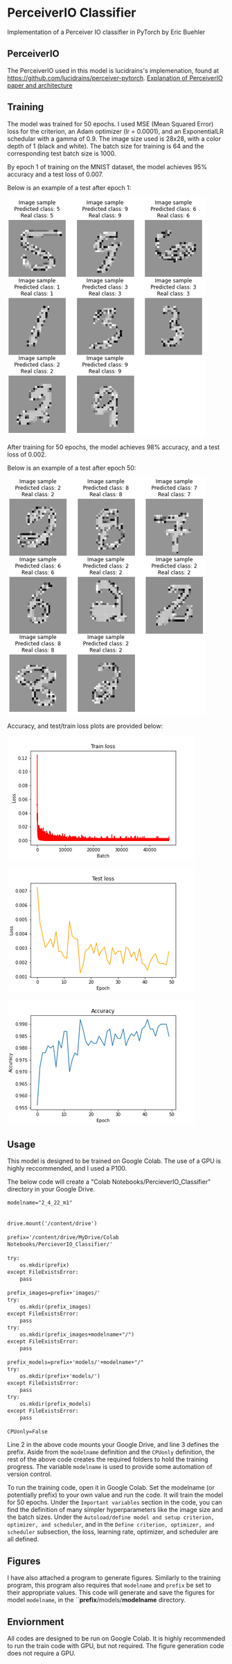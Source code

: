 # PerceiverIO Classifier

Implementation of a Perceiver IO classifier in PyTorch by Eric Buehler

## PerceiverIO
The PerceiverIO used in this model is lucidrains's implemenation, found at https://github.com/lucidrains/perceiver-pytorch.
[Explanation of PerceiverIO paper and architecture](https://www.youtube.com/watch?v=P_xeshTnPZg)
## Training
The model was trained for 50 epochs. I used MSE (Mean Squared Error) loss for the criterion, an Adam optimizer (lr = 0.0001), and an ExponentialLR schedular with a gamma of 0.9.
The image size used is 28x28, with a color depth of 1 (black and white). The batch size for training is 64 and the corresponding test batch size is 1000.

By epoch 1 of training on the MNIST dataset, the model achieves 95% accuracy and a test loss of 0.007.

Below is an example of a test after epoch 1:

![](images/image_epoch_0.png)

After training for 50 epochs, the model achieves 98% accuracy, and a test loss of 0.002.

Below is an example of a test after epoch 50:

![](images/image_epoch_49.png)

Accuracy, and test/train loss plots are provided below:

![](images/train_loss.png)

![](images/test_loss.png)

![](images/accuracy.png)

## Usage
This model is designed to be trained on Google Colab. The use of a GPU is highly reccommended, and I used a P100.

The below code will create a "Colab Notebooks/PercieverIO_Classifier" directory in your Google Drive. 
```
modelname="2_4_22_m1"


drive.mount('/content/drive')

prefix='/content/drive/MyDrive/Colab Notebooks/PercieverIO_Classifier/'

try:
    os.mkdir(prefix)
except FileExistsError:
    pass

prefix_images=prefix+'images/'
try:
    os.mkdir(prefix_images)
except FileExistsError:
    pass
try:
    os.mkdir(prefix_images+modelname+"/")
except FileExistsError:
    pass

prefix_models=prefix+'models/'+modelname+"/"
try:
    os.mkdir(prefix+'models/')
except FileExistsError:
    pass
try:
    os.mkdir(prefix_models)
except FileExistsError:
    pass

CPUonly=False
```

Line 2 in the above code mounts your Google Drive, and line 3 defines the prefix. Aside from the ```modelname``` definition and the ```CPUonly``` definition, the rest of the above code creates the required folders to hold the training progress.
The variable ```modelname``` is used to provide some automation of version control.

To run the training  code, open it in Google Colab. Set the modelname (or potentially prefix) to your own value and run the code. It will train the model for 50 epochs. Under the ```Important variables``` section in the code, you can find the definition of many simpler hyperparameters like the image size and the batch sizes. Under the ```Autoload/define model and setup criterion, optimizer, and scheduler```, and in the ```Define criterion, optimizer, and scheduler``` subsection, the loss, learning rate, optimizer, and scheduler are all defined.

## Figures 
I have also attached a program to generate figures. Similarly to the training program, this program also requires that ```modelname``` and ```prefix``` be set to their appropriate values. This code will generate and save the figures for model ```modelname```, in the ``**prefix**/models/**modelname** directory.

## Enviornment
All codes are designed to be run on Google Colab. It is highly recommended to run the train code with GPU, but not required. The figure generation code does not require a GPU.


